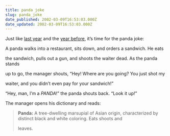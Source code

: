 ```yaml
---
title: panda joke
slug: panda_joke
date_published: 2002-03-09T16:53:03.000Z
date_updated: 2002-03-09T16:53:03.000Z
---
```


Just like [last year](http://www.dashes.com/anil/2001/03/09/to_keep_you_bus) and the [year before](http://www.dashes.com/anil/2000/03/10/a_panda_walks_i), it’s time for the panda joke:

A panda walks into a restaurant, sits down, and orders a sandwich. He eats

the sandwich, pulls out a gun, and shoots the waiter dead. As the panda stands

up to go, the manager shouts, “Hey! Where are you going? You just shot my

waiter, and you didn’t even pay for your sandwich!”

“Hey, man, I’m a *PANDA*!” the panda shouts back. “Look it up!”

The manager opens his dictionary and reads:

> **Panda:** A tree-dwelling marsupial of Asian origin, characterized by distinct black and white coloring. Eats shoots and
> 
> leaves.

